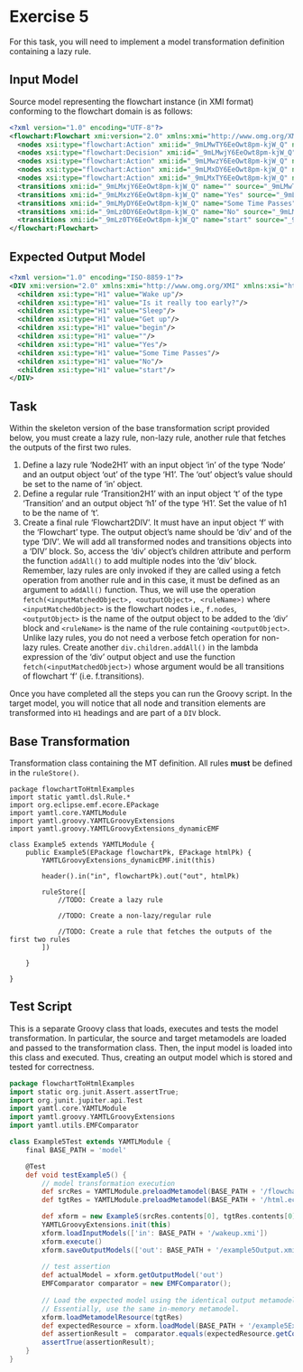 # Exercise 5

For this task, you will need to implement a model transformation definition containing a lazy rule.

## Input Model

Source model representing the flowchart instance (in XMI format) conforming to the flowchart domain is as follows:

``` xml
<?xml version="1.0" encoding="UTF-8"?>
<flowchart:Flowchart xmi:version="2.0" xmlns:xmi="http://www.omg.org/XMI" xmlns:xsi="http://www.w3.org/2001/XMLSchema-instance" xmlns:flowchart="flowchart" xmi:id="_9mLMwDY6EeOwt8pm-kjW_Q" name="Wakeup">
  <nodes xsi:type="flowchart:Action" xmi:id="_9mLMwTY6EeOwt8pm-kjW_Q" name="Wake up" outgoing="_9mLMxjY6EeOwt8pm-kjW_Q" incoming="_9mLMyDY6EeOwt8pm-kjW_Q _9mLz0TY6EeOwt8pm-kjW_Q"/>
  <nodes xsi:type="flowchart:Decision" xmi:id="_9mLMwjY6EeOwt8pm-kjW_Q" name="Is it really too early?" outgoing="_9mLMxzY6EeOwt8pm-kjW_Q _9mLz0DY6EeOwt8pm-kjW_Q" incoming="_9mLMxjY6EeOwt8pm-kjW_Q"/>
  <nodes xsi:type="flowchart:Action" xmi:id="_9mLMwzY6EeOwt8pm-kjW_Q" name="Sleep" outgoing="_9mLMyDY6EeOwt8pm-kjW_Q" incoming="_9mLMxzY6EeOwt8pm-kjW_Q"/>
  <nodes xsi:type="flowchart:Action" xmi:id="_9mLMxDY6EeOwt8pm-kjW_Q" name="Get up" incoming="_9mLz0DY6EeOwt8pm-kjW_Q"/>
  <nodes xsi:type="flowchart:Action" xmi:id="_9mLMxTY6EeOwt8pm-kjW_Q" name="begin" outgoing="_9mLz0TY6EeOwt8pm-kjW_Q"/>
  <transitions xmi:id="_9mLMxjY6EeOwt8pm-kjW_Q" name="" source="_9mLMwTY6EeOwt8pm-kjW_Q" target="_9mLMwjY6EeOwt8pm-kjW_Q"/>
  <transitions xmi:id="_9mLMxzY6EeOwt8pm-kjW_Q" name="Yes" source="_9mLMwjY6EeOwt8pm-kjW_Q" target="_9mLMwzY6EeOwt8pm-kjW_Q"/>
  <transitions xmi:id="_9mLMyDY6EeOwt8pm-kjW_Q" name="Some Time Passes" source="_9mLMwzY6EeOwt8pm-kjW_Q" target="_9mLMwTY6EeOwt8pm-kjW_Q"/>
  <transitions xmi:id="_9mLz0DY6EeOwt8pm-kjW_Q" name="No" source="_9mLMwjY6EeOwt8pm-kjW_Q" target="_9mLMxDY6EeOwt8pm-kjW_Q"/>
  <transitions xmi:id="_9mLz0TY6EeOwt8pm-kjW_Q" name="start" source="_9mLMxTY6EeOwt8pm-kjW_Q" target="_9mLMwTY6EeOwt8pm-kjW_Q"/>
</flowchart:Flowchart>
```

## Expected Output Model

``` xml
<?xml version="1.0" encoding="ISO-8859-1"?>
<DIV xmi:version="2.0" xmlns:xmi="http://www.omg.org/XMI" xmlns:xsi="http://www.w3.org/2001/XMLSchema-instance" xmlns="HTML">
  <children xsi:type="H1" value="Wake up"/>
  <children xsi:type="H1" value="Is it really too early?"/>
  <children xsi:type="H1" value="Sleep"/>
  <children xsi:type="H1" value="Get up"/>
  <children xsi:type="H1" value="begin"/>
  <children xsi:type="H1" value=""/>
  <children xsi:type="H1" value="Yes"/>
  <children xsi:type="H1" value="Some Time Passes"/>
  <children xsi:type="H1" value="No"/>
  <children xsi:type="H1" value="start"/>
</DIV>
```

## Task

Within the skeleton version of the base transformation script provided below, you must create a lazy rule, non-lazy rule, another rule that fetches the outputs of the first two rules.

1. Define a lazy rule ‘Node2H1’ with an input object ‘in’ of the type ‘Node’ and an output object ‘out’ of the type ‘H1’. The ‘out’ object’s value should be set to the name of ‘in’ object.
2. Define a regular rule ‘Transition2H1’ with an input object ‘t’ of the type ‘Transition’ and an output object ‘h1’ of the type ‘H1’. Set the value of h1 to be the name of ‘t’.
3. Create a final rule ‘Flowchart2DIV’. It must have an input object ‘f’ with the ‘Flowchart’ type. The output object’s name should be ‘div’ and of the type ‘DIV’. We will add all transformed nodes and transitions objects into a ‘DIV’ block. So, access the ‘div’ object’s children attribute and perform the function `addAll()` to add multiple nodes into the ‘div’ block. Remember, lazy rules are only invoked if they are called using a fetch operation from another rule and in this case, it must be defined as an argument to `addAll()` function. Thus, we will use the operation `fetch(<inputMatchedObject>, <outputObject>, <ruleName>)` where `<inputMatchedObject>` is the flowchart nodes i.e., `f.nodes`, `<outputObject>` is the name of the output object to be added to the ‘div’ block and `<ruleName>` is the name of the rule containing `<outputObject>`. Unlike lazy rules, you do not need a verbose fetch operation for non-lazy rules. Create another `div.children.addAll()` in the lambda expression of the ‘div’ output object and use the function `fetch(<inputMatchedObject>)` whose argument would be all transitions of flowchart ‘f’ (i.e. f.transitions).

Once you have completed all the steps you can run the Groovy script. In the target model, you will notice that all node and transition elements are transformed into `H1` headings and are part of a `DIV` block.

## Base Transformation

Transformation class containing the MT definition. All rules **must** be defined in the `ruleStore()`.

``` yamtl-groovy
package flowchartToHtmlExamples
import static yamtl.dsl.Rule.*
import org.eclipse.emf.ecore.EPackage
import yamtl.core.YAMTLModule
import yamtl.groovy.YAMTLGroovyExtensions
import yamtl.groovy.YAMTLGroovyExtensions_dynamicEMF

class Example5 extends YAMTLModule {
	public Example5(EPackage flowchartPk, EPackage htmlPk) {
		YAMTLGroovyExtensions_dynamicEMF.init(this)

		header().in("in", flowchartPk).out("out", htmlPk)

		ruleStore([
            //TODO: Create a lazy rule

            //TODO: Create a non-lazy/regular rule

            //TODO: Create a rule that fetches the outputs of the first two rules
		])

	}

}
```

## Test Script

This is a separate Groovy class that loads, executes and tests the model transformation. In particular, the source and target metamodels are loaded and passed to the transformation class. Then, the input model is loaded into this class and executed. Thus, creating an output model which is stored and tested for correctness.

``` groovy
package flowchartToHtmlExamples
import static org.junit.Assert.assertTrue;
import org.junit.jupiter.api.Test
import yamtl.core.YAMTLModule
import yamtl.groovy.YAMTLGroovyExtensions
import yamtl.utils.EMFComparator

class Example5Test extends YAMTLModule {
	final BASE_PATH = 'model'

	@Test
	def void testExample5() {
		// model transformation execution
		def srcRes = YAMTLModule.preloadMetamodel(BASE_PATH + '/flowchart.ecore')
		def tgtRes = YAMTLModule.preloadMetamodel(BASE_PATH + '/html.ecore')

		def xform = new Example5(srcRes.contents[0], tgtRes.contents[0])
		YAMTLGroovyExtensions.init(this)
		xform.loadInputModels(['in': BASE_PATH + '/wakeup.xmi'])
		xform.execute()
		xform.saveOutputModels(['out': BASE_PATH + '/example5Output.xmi'])
		
		// test assertion
		def actualModel = xform.getOutputModel('out')
		EMFComparator comparator = new EMFComparator();
		
		// Load the expected model using the identical output metamodel from the transformation.
		// Essentially, use the same in-memory metamodel.
		xform.loadMetamodelResource(tgtRes)
		def expectedResource = xform.loadModel(BASE_PATH + '/example5ExpectedOutput.xmi', false)
		def assertionResult =  comparator.equals(expectedResource.getContents(), actualModel.getContents())
		assertTrue(assertionResult);
	}
}
```